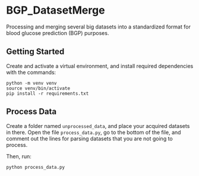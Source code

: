 # BGP_DatasetMerge
Processing and merging several big datasets into a standardized format for blood glucose prediction (BGP) purposes. 


## Getting Started

Create and activate a virtual environment, and install required dependencies with the commands:
```
python -m venv venv
source venv/bin/activate
pip install -r requirements.txt
```



## Process Data

Create a folder named `unprocessed_data`, and place your acquired datasets in there. Open the file `process_data.py`,
go to the bottom of the file, and comment out the lines for parsing datasets that you are not going to process.

Then, run:
```
python process_data.py
```


